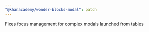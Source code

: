 ```yaml
---
"@khanacademy/wonder-blocks-modal": patch
---
```


Fixes focus management for complex modals launched from tables
